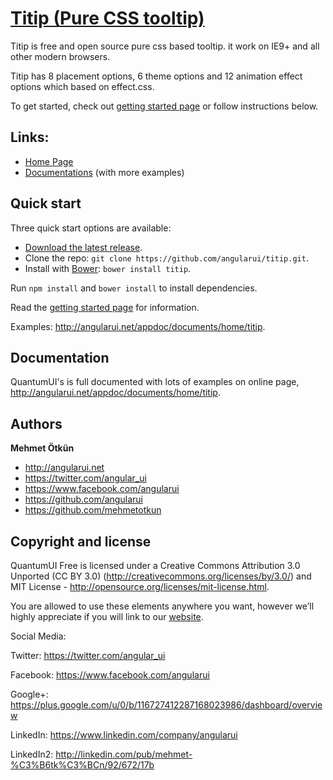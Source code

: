 ﻿# [Titip (Pure CSS tooltip)](http://angularui.net/appdoc/documents/home/titip)

Titip is free and open source pure css based tooltip. it work on IE9+ and all other modern browsers.

Titip has 8 placement options, 6 theme options and 12 animation effect options which based on effect.css.


To get started, check out [getting started page](http://angularui.net/appdoc/documents/home/titip) or follow instructions below.


## Links:

+ [Home Page](http://angularui.net/)
+ [Documentations](http://angularui.net/appdoc/documents/home/titip) (with more examples)

## Quick start

Three quick start options are available:

- [Download the latest release](https://github.com/angularui/titip/archive/master.zip).
- Clone the repo: `git clone https://github.com/angularui/titip.git`.
- Install with [Bower](http://bower.io): `bower install titip`.

Run `npm install` and `bower install` to install dependencies.

Read the [getting started page](http://angularui.net/appdoc/documents/home/titip) for information.

Examples: <http://angularui.net/appdoc/documents/home/titip>.


## Documentation

QuantumUI's is full documented with lots of examples on online page, <http://angularui.net/appdoc/documents/home/titip>.




## Authors

**Mehmet Ötkün**

+ <http://angularui.net>
+ <https://twitter.com/angular_ui>
+ <https://www.facebook.com/angularui>
+ <https://github.com/angularui>
+ <https://github.com/mehmetotkun>



## Copyright and license

QuantumUI Free is licensed under a Creative Commons Attribution 3.0 Unported (CC BY 3.0)  (http://creativecommons.org/licenses/by/3.0/) and MIT License - http://opensource.org/licenses/mit-license.html.

You are allowed to use these elements anywhere you want, however we’ll highly appreciate if you will link to our [website](http://angularui.net).



Social Media:

Twitter: <https://twitter.com/angular_ui>

Facebook: <https://www.facebook.com/angularui>

Google+: <https://plus.google.com/u/0/b/116727412287168023986/dashboard/overview>

LinkedIn: <https://www.linkedin.com/company/angularui>

LinkedIn2: <http://linkedin.com/pub/mehmet-%C3%B6tk%C3%BCn/92/672/17b>
